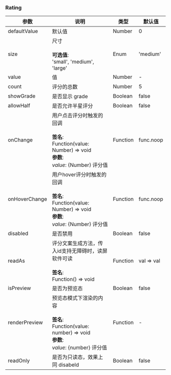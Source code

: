 ### Rating

| 参数            | 说明                                                                                                    | 类型       | 默认值        |
| ------------- | ----------------------------------------------------------------------------------------------------- | -------- | ---------- |
| defaultValue  | 默认值                                                                                                   | Number   | 0          |
| size          | 尺寸<br/><br/>**可选值**:<br/>'small', 'medium', 'large'                                                      | Enum     | 'medium'   |
| value         | 值                                                                                                     | Number   | -          |
| count         | 评分的总数                                                                                                 | Number   | 5          |
| showGrade     | 是否显示 grade                                                                                            | Boolean  | false      |
| allowHalf     | 是否允许半星评分                                                                                              | Boolean  | false      |
| onChange      | 用户点击评分时触发的回调<br/><br/>**签名**:<br/>Function(value: Number) => void<br/>**参数**:<br/>*value*: {Number} 评分值    | Function | func.noop  |
| onHoverChange | 用户hover评分时触发的回调<br/><br/>**签名**:<br/>Function(value: Number) => void<br/>**参数**:<br/>*value*: {Number} 评分值 | Function | func.noop  |
| disabled      | 是否禁用                                                                                                  | Boolean  | false      |
| readAs        | 评分文案生成方法，传入id支持无障碍时，读屏软件可读<br/><br/>**签名**:<br/>Function() => void                                       | Function | val => val |
| isPreview     | 是否为预览态                                                                                                | Boolean  | false      |
| renderPreview | 预览态模式下渲染的内容<br/><br/>**签名**:<br/>Function(value: number) => void<br/>**参数**:<br/>*value*: {number} 评分值     | Function | -          |
| readOnly      | 是否为只读态，效果上同 disabeld                                                                                  | Boolean  | false      |
